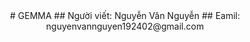 <div style="text-align: center;">
  # GEMMA
  ## Người viết: Nguyễn Văn Nguyễn
  ## Eamil: nguyenvannguyen192402@gmail.com
</div>
